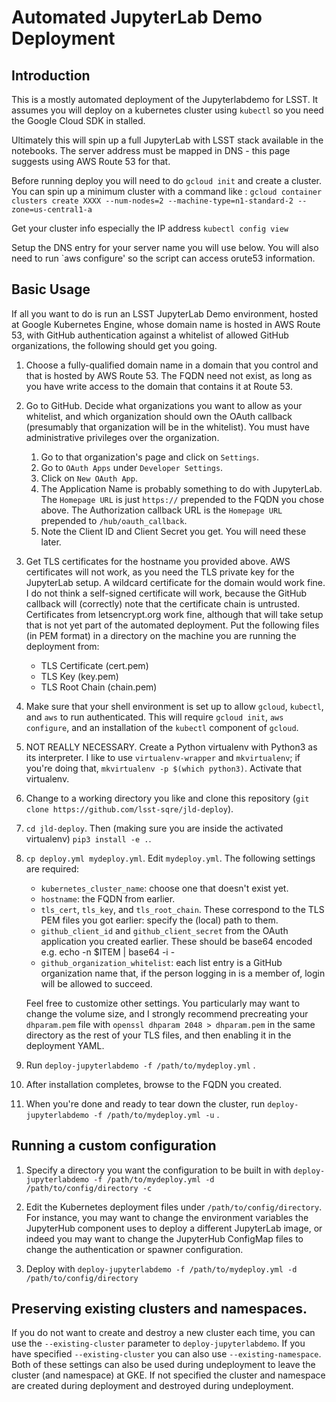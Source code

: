 # Automated JupyterLab Demo Deployment
## Introduction
This is a mostly automated deployment of the Jupyterlabdemo for LSST. It assumes you will deploy on a kubernetes
cluster using `kubectl` so you need the Google Cloud SDK in stalled.

Ultimately this will spin up a full JupyterLab with LSST stack available in the notebooks. The server address must be mapped in DNS - 
this page suggests using AWS Route 53 for that. 

Before running deploy you will need to do `gcloud init`  and create a cluster. 
You can spin up a minimum cluster with a command  like :
`gcloud container clusters create XXXX --num-nodes=2 --machine-type=n1-standard-2 --zone=us-central1-a`

Get your cluster info especially the IP address `kubectl config view`

Setup the DNS entry for your server name you will use below. 
You will also need to run `aws configure' so the script can access orute53 information.

## Basic Usage

If all you want to do is run an LSST JupyterLab Demo environment, hosted
at Google Kubernetes Engine, whose domain name is hosted in AWS Route
53, with GitHub authentication against a whitelist of allowed GitHub
organizations, the following should get you going.

1. Choose a fully-qualified domain name in a domain that you control and
   that is hosted by AWS Route 53.  The FQDN need not exist, as long as
   you have write access to the domain that contains it at Route 53.

2. Go to GitHub.  Decide what organizations you want to allow as your
   whitelist, and which organization should own the OAuth callback
   (presumably that organization will be in the whitelist).  You must
   have administrative privileges over the organization.
   
    1. Go to that organization's page and click on `Settings`.
    2. Go to `OAuth Apps` under `Developer Settings`.
	3. Click on `New OAuth App`.
	4. The Application Name is probably something to do with
       JupyterLab.  The `Homepage URL` is just `https://` prepended to the
       FQDN you chose above.  The Authorization callback URL is the
       `Homepage URL` prepended to `/hub/oauth_callback`.
	5. Note the Client ID and Client Secret you get.  You will need
       these later.
	   
3. Get TLS certificates for the hostname you provided above.  AWS
   certificates will not work, as you need the TLS private key for the
   JupyterLab setup.  A wildcard certificate for the domain would work
   fine.  I do not think a self-signed certificate will work, because
   the GitHub callback will (correctly) note that the certificate chain
   is untrusted.  Certificates from letsencrypt.org work fine, although
   that will take setup that is not yet part of the automated
   deployment.  Put the following files (in PEM format) in a directory
   on the machine you are running the deployment from:
   
    - TLS Certificate (cert.pem)
	- TLS Key (key.pem)
	- TLS Root Chain (chain.pem)
	   
4. Make sure that your shell environment is set up to allow `gcloud`,
   `kubectl`, and `aws` to run authenticated.  This will require `gcloud
   init`, `aws configure`, and an installation of the `kubectl`
   component of `gcloud`.

5. NOT REALLY NECESSARY. Create a Python virtualenv with Python3 as its interpreter.  I like
   to use `virtualenv-wrapper` and `mkvirtualenv`; if you're doing that,
   `mkvirtualenv -p $(which python3)`.  Activate that virtualenv.

6. Change to a working directory you like and clone this repository
   (`git clone https://github.com/lsst-sqre/jld-deploy`).
   
7. `cd jld-deploy`.  Then (making sure you are inside the activated
   virtualenv) `pip3 install -e .`.
   
8. `cp deploy.yml mydeploy.yml`.  Edit `mydeploy.yml`.  The following
   settings are required:
    - `kubernetes_cluster_name`: choose one that doesn't exist yet.
	- `hostname`: the FQDN from earlier.
	- `tls_cert`, `tls_key`, and `tls_root_chain`.  These correspond to
      the TLS PEM files you got earlier: specify the (local) path to
      them.
	- `github_client_id` and `github_client_secret` from the OAuth
      application you created earlier. These should be base64 encoded e.g. echo -n $ITEM | base64 -i -
	- `github_organization_whitelist`: each list entry is a GitHub
      organization name that, if the person logging in is a member of,
      login will be allowed to succeed.

   Feel free to customize other settings.  You particularly may want to
   change the volume size, and I strongly recommend precreating your
   `dhparam.pem` file with `openssl dhparam 2048 > dhparam.pem` in the
   same directory as the rest of your TLS files, and then enabling it in
   the deployment YAML.
   
9. Run `deploy-jupyterlabdemo -f /path/to/mydeploy.yml` .

10. After installation completes, browse to the FQDN you created.

11. When you're done and ready to tear down the cluster, run
    `deploy-jupyterlabdemo -f /path/to/mydeploy.yml -u` .

## Running a custom configuration

1. Specify a directory you want the configuration to be built in with
   `deploy-jupyterlabdemo -f /path/to/mydeploy.yml -d
   /path/to/config/directory -c`
   
2. Edit the Kubernetes deployment files under
   `/path/to/config/directory`.  For instance, you may want to change
   the environment variables the JupyterHub component uses to deploy a
   different JupyterLab image, or indeed you may want to change the
   JupyterHub ConfigMap files to change the authentication or spawner
   configuration.
   
3. Deploy with `deploy-jupyterlabdemo -f /path/to/mydeploy.yml -d
   /path/to/config/directory`
   
## Preserving existing clusters and namespaces.

If you do not want to create and destroy a new cluster each time, you
can use the `--existing-cluster` parameter to `deploy-jupyterlabdemo`.
If you have specified `--existing-cluster` you can also use
`--existing-namespace`.  Both of these settings can also be used during
undeployment to leave the cluster (and namespace) at GKE.  If not
specified the cluster and namespace are created during deployment and
destroyed during undeployment.

   
